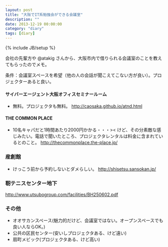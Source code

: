 ```yaml
---
layout: post
title: "大阪でIT系勉強会ができる会議室"
description: ""
date: 2013-12-19 00:00:00
category: "diary"
tags: [diary]
---
```

{% include JB/setup %}

会社の先輩方や @atakig さんから、大阪市内で借りられる会議室のことを教えてもらったのでメモ。

条件：会議室スペースを希望（他の人の会話が聞こえてこない方が良い）。プロジェクターあると良い。

#### サイバーエージェント大阪オフィスセミナールーム

- 無料。プロジェクタも無料。
<a href="http://caosaka.github.io/atnd.html">http://caosaka.github.io/atnd.html</a>

#### THE COMMON PLACE

- 10名キャパだと1時間あたり2000円かかる・・・>< けど、その分素敵な感じみたい。電話で聞いたところ、プロジェクタレンタルは料金に含まれているとのこと。
<a href="http://thecommonplace.the-place.jp/">http://thecommonplace.the-place.jp/</a>

### 産創館

- けっこう前から予約しないとダメらしい。
<a href="http://shisetsu.sansokan.jp/">http://shisetsu.sansokan.jp/</a>

### 靭テニスセンター地下

<a href="http://www.utsubogroup.com/facilities/BH250602.pdf">http://www.utsubogroup.com/facilities/BH250602.pdf</a>

### その他

- オオサカンスペース(魅力的だけど、会議室ではない。オープンスペースでも良い人ならOK。)
- 公共の区民センター(安いしプロジェクタある、けど遠い)
- 扇町メビック(プロジェクタある、けど高い)
